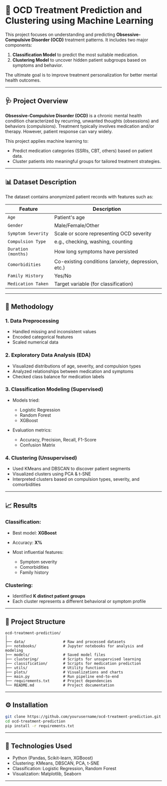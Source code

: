 
# 🧠 OCD Treatment Prediction and Clustering using Machine Learning

This project focuses on understanding and predicting **Obsessive-Compulsive Disorder (OCD)** treatment patterns. It includes two major components:

1. **Classification Model** to predict the most suitable medication.
2. **Clustering Model** to uncover hidden patient subgroups based on symptoms and behavior.

The ultimate goal is to improve treatment personalization for better mental health outcomes.

---

## 🩺 Project Overview

**Obsessive-Compulsive Disorder (OCD)** is a chronic mental health condition characterized by recurring, unwanted thoughts (obsessions) and behaviors (compulsions). Treatment typically involves medication and/or therapy. However, patient response can vary widely.

This project applies machine learning to:

* Predict medication categories (SSRIs, CBT, others) based on patient data.
* Cluster patients into meaningful groups for tailored treatment strategies.

---

## 📊 Dataset Description

The dataset contains anonymized patient records with features such as:

| Feature             | Description                                        |
| ------------------- | -------------------------------------------------- |
| `Age`               | Patient's age                                      |
| `Gender`            | Male/Female/Other                                  |
| `Symptom Severity`  | Scale or score representing OCD severity           |
| `Compulsion Type`   | e.g., checking, washing, counting                  |
| `Duration (months)` | How long symptoms have persisted                   |
| `Comorbidities`     | Co-existing conditions (anxiety, depression, etc.) |
| `Family History`    | Yes/No                                             |
| `Medication Taken`  | Target variable (for classification)               |

---

## 🧪 Methodology

### 1. Data Preprocessing

* Handled missing and inconsistent values
* Encoded categorical features
* Scaled numerical data

### 2. Exploratory Data Analysis (EDA)

* Visualized distributions of age, severity, and compulsion types
* Analyzed relationships between medication and symptoms
* Checked class balance for medication labels

### 3. Classification Modeling (Supervised)

* Models tried:

  * Logistic Regression
  * Random Forest
  * XGBoost
* Evaluation metrics:

  * Accuracy, Precision, Recall, F1-Score
  * Confusion Matrix

### 4. Clustering (Unsupervised)

* Used KMeans and DBSCAN to discover patient segments
* Visualized clusters using PCA & t-SNE
* Interpreted clusters based on compulsion types, severity, and comorbidities

---

## 📈 Results

### Classification:

* Best model: **XGBoost**
* Accuracy: **X%**
* Most influential features:

  * Symptom severity
  * Comorbidities
  * Family history

### Clustering:

* Identified **K distinct patient groups**
* Each cluster represents a different behavioral or symptom profile

---

## 📁 Project Structure

```
ocd-treatment-prediction/
│
├── data/                 # Raw and processed datasets
├── notebooks/            # Jupyter notebooks for analysis and modeling
├── models/               # Saved model files
├── clustering/           # Scripts for unsupervised learning
├── classification/       # Scripts for medication prediction
├── utils/                # Utility functions
├── plots/                # Visualizations and charts
├── main.py               # Run pipeline end-to-end
├── requirements.txt      # Project dependencies
└── README.md             # Project documentation
```

---

## ⚙️ Installation

```bash
git clone https://github.com/yourusername/ocd-treatment-prediction.git
cd ocd-treatment-prediction
pip install -r requirements.txt
```

---

## 🧠 Technologies Used

* Python (Pandas, Scikit-learn, XGBoost)
* Clustering: KMeans, DBSCAN, PCA, t-SNE
* Classification: Logistic Regression, Random Forest
* Visualization: Matplotlib, Seaborn

---

